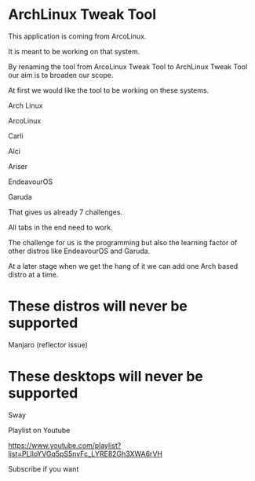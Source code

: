 # ArchLinux Tweak Tool

This application is coming from ArcoLinux.

It is meant to be working on that system.

By renaming the tool from ArcoLinux Tweak Tool to ArchLinux Tweak Tool our aim
is to broaden our scope.

At first we would like the tool to be working on these systems.

Arch Linux

ArcoLinux

Carli

Alci

Ariser


EndeavourOS

Garuda

That gives us already 7 challenges. 

All tabs in the end need to work.

The challenge for us is the programming but also the learning factor of other distros like EndeavourOS and Garuda.

At a later stage when we get the hang of it we can add one Arch based distro at a time.

# These distros will never be supported

Manjaro (reflector issue)


# These desktops will never be supported

Sway




Playlist on Youtube

https://www.youtube.com/playlist?list=PLlloYVGq5pS5nvFc_LYRE82Gh3XWA6rVH


Subscribe if you want

